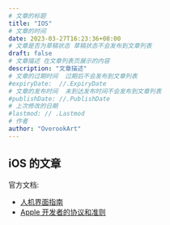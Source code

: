 ```yaml
---
# 文章的标题
title: "IOS"
# 文章的时间
date: 2023-03-27T16:23:36+08:00
# 文章是否为草稿状态 草稿状态不会发布到文章列表
draft: false
# 文章描述 在文章列表页展示的内容
description: "文章描述"
# 文章的过期时间  过期后不会发布到文章列表
#expiryDate:  //.ExpiryDate
# 文章的发布时间  未到达发布时间不会发布到文章列表
#publishDate: //.PublishDate
# 上次修改的日期
#lastmod: // .Lastmod
# 作者
author: "OverookArt"
---
```


## iOS 的文章  

官方文档:

* [人机界面指南](https://developer.apple.com/cn/design/human-interface-guidelines/)
* [Apple 开发者的协议和准则](https://developer.apple.com/cn/support/terms/)
